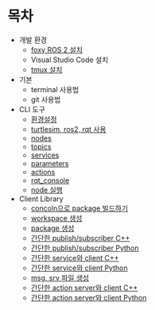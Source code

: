 # 목차
* 개발 환경
  * [foxy ROS 2 설치](https://docs.ros.org/en/foxy/Installation/Ubuntu-Install-Debians.html)
  * Visual Studio Code 설치
  * [tmux 설치](https://seongkyun.github.io/others/2019/01/05/tmux/)
* 기본
  * terminal 사용법
  * git 사용법
* CLI 도구
  * [환경설정](./환경설정.md)
  * [turtlesim, ros2, rqt 사용](./turtlesim_ros2_rqt.md)
  * [nodes](./nodes.md)
  * [topics](./topics.md)
  * [services](./services.md)
  * [parameters](./parameters.md)
  * [actions](./actions.md)
  * [rqt_console](./usingRqt_console.md)
  * [node 실행](./launchingNode.md)
* Client Library
  * [concoln으로 package 빌드하기](./colconToBuildPackage.md)
  * [workspace 생성](./creatingWorkspace.md)
  * [package 생성](./creatingPackage.md)
  * [간단한 publish/subscriber C++](./writingPublisherSubscriber.md)
  * [간단한 publish/subscriber Python](./writingPublisherSubscriberPython.md)
  * [간단한 service와 client C++](./writingServiceClient.md)
  * [간단한 service와 client Python](./writingServiceClientPython.md)
  * [msg, srv 파일 생성](./customMsgSrvFile.md)
  * [간단한 action server와 client C++](./writingActionServerClient.md)
  * [간단한 action server와 client Python](./writingActionServerClientPython.md)